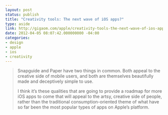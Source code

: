 ```yaml
---
layout: post
status: publish
title: "Creativity tools: The next wave of iOS apps?"
type: aside
link: http://gigaom.com/apple/creativity-tools-the-next-wave-of-ios-apps/
date: 2012-04-05 08:07:42.000000000 -04:00
categories:
- design
- apple
- ios
- creativity
---
```

> Snapguide and Paper have two things in common. Both appeal to the creative side of mobile users, and both are themselves beautifully made and deceptively simple to use.
> 
> I think it&rsquo;s these qualities that are going to provide a roadmap for more iOS apps to come that will appeal to the artsy, creative side of people, rather than the traditional consumption-oriented theme of what have so far been the most popular types of apps on Apple&rsquo;s platform.